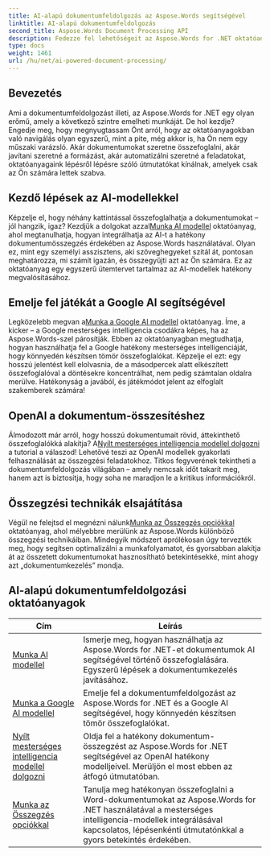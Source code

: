 ```yaml
---
title: AI-alapú dokumentumfeldolgozás az Aspose.Words segítségével
linktitle: AI-alapú dokumentumfeldolgozás
second_title: Aspose.Words Document Processing API
description: Fedezze fel lehetőségeit az Aspose.Words for .NET oktatóanyagaival. Tanulja meg, hogyan javíthatja a dokumentumfeldolgozást AI-alapú megoldásokkal a gyors és hatékony eredmény érdekében.
type: docs
weight: 1461
url: /hu/net/ai-powered-document-processing/
---
```

## Bevezetés

Ami a dokumentumfeldolgozást illeti, az Aspose.Words for .NET egy olyan erőmű, amely a következő szintre emelheti munkáját. De hol kezdje? Engedje meg, hogy megnyugtassam Önt arról, hogy az oktatóanyagokban való navigálás olyan egyszerű, mint a pite, még akkor is, ha Ön nem egy műszaki varázsló. Akár dokumentumokat szeretne összefoglalni, akár javítani szeretné a formázást, akár automatizálni szeretné a feladatokat, oktatóanyagaink lépésről lépésre szóló útmutatókat kínálnak, amelyek csak az Ön számára lettek szabva.

## Kezdő lépések az AI-modellekkel

 Képzelje el, hogy néhány kattintással összefoglalhatja a dokumentumokat – jól hangzik, igaz? Kezdjük a dolgokat azzal[Munka AI modellel](./working-with-ai-model/) oktatóanyag, ahol megtanulhatja, hogyan integrálhatja az AI-t a hatékony dokumentumösszegzés érdekében az Aspose.Words használatával. Olyan ez, mint egy személyi asszisztens, aki szöveghegyeket szitál át, pontosan meghatározza, mi számít igazán, és összegyűjti azt az Ön számára. Ez az oktatóanyag egy egyszerű ütemtervet tartalmaz az AI-modellek hatékony megvalósításához. 

## Emelje fel játékát a Google AI segítségével

 Legközelebb megvan a[Munka a Google AI modellel](./working-with-google-ai-model/) oktatóanyag. Íme, a kicker – a Google mesterséges intelligencia csodákra képes, ha az Aspose.Words-szel párosítják. Ebben az oktatóanyagban megtudhatja, hogyan használhatja fel a Google hatékony mesterséges intelligenciáját, hogy könnyedén készítsen tömör összefoglalókat. Képzelje el ezt: egy hosszú jelentést kell elolvasnia, de a másodpercek alatt elkészített összefoglalóval a döntésekre koncentrálhat, nem pedig számtalan oldalra merülve. Hatékonyság a javából, és játékmódot jelent az elfoglalt szakemberek számára!

## OpenAI a dokumentum-összesítéshez

 Álmodozott már arról, hogy hosszú dokumentumait rövid, áttekinthető összefoglalókká alakítja? A[Nyílt mesterséges intelligencia modellel dolgozni](./working-with-open-ai-model/) a tutorial a válaszod! Lehetővé teszi az OpenAI modellek gyakorlati felhasználását az összegzési feladatokhoz. Titkos fegyverének tekintheti a dokumentumfeldolgozás világában – amely nemcsak időt takarít meg, hanem azt is biztosítja, hogy soha ne maradjon le a kritikus információkról.

## Összegzési technikák elsajátítása

 Végül ne felejtsd el megnézni nálunk[Munka az Összegzés opciókkal](./working-with-summarize-options/) oktatóanyag, ahol mélyebbre merülünk az Aspose.Words különböző összegzési technikáiban. Mindegyik módszert aprólékosan úgy tervezték meg, hogy segítsen optimalizálni a munkafolyamatot, és gyorsabban alakítja át az összetett dokumentumokat hasznosítható betekintésekké, mint ahogy azt „dokumentumkezelés” mondja. 

 ## AI-alapú dokumentumfeldolgozási oktatóanyagok
| Cím | Leírás |
| --- | --- |
| [Munka AI modellel](./working-with-ai-model/) | Ismerje meg, hogyan használhatja az Aspose.Words for .NET-et dokumentumok AI segítségével történő összefoglalására. Egyszerű lépések a dokumentumkezelés javításához. |
| [Munka a Google AI modellel](./working-with-google-ai-model/) | Emelje fel a dokumentumfeldolgozást az Aspose.Words for .NET és a Google AI segítségével, hogy könnyedén készítsen tömör összefoglalókat. |
| [Nyílt mesterséges intelligencia modellel dolgozni](./working-with-open-ai-model/) | Oldja fel a hatékony dokumentum-összegzést az Aspose.Words for .NET segítségével az OpenAI hatékony modelljeivel. Merüljön el most ebben az átfogó útmutatóban. |
| [Munka az Összegzés opciókkal](./working-with-summarize-options/) | Tanulja meg hatékonyan összefoglalni a Word-dokumentumokat az Aspose.Words for .NET használatával a mesterséges intelligencia-modellek integrálásával kapcsolatos, lépésenkénti útmutatónkkal a gyors betekintés érdekében. |